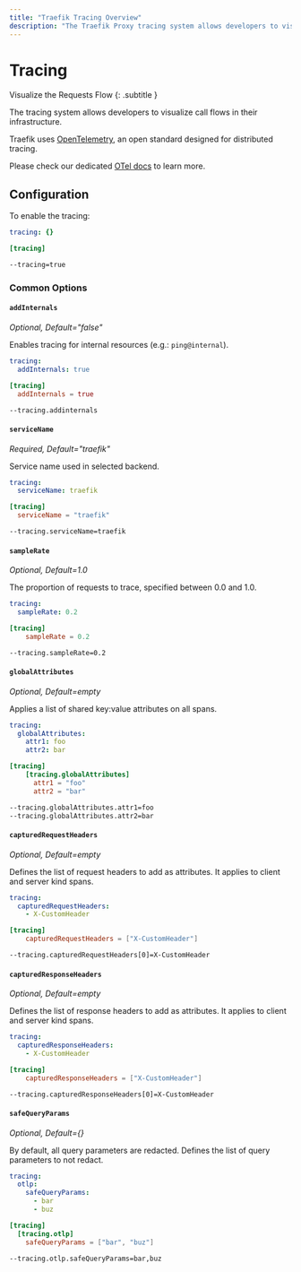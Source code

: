 ```yaml
---
title: "Traefik Tracing Overview"
description: "The Traefik Proxy tracing system allows developers to visualize call flows in their infrastructure. Read the full documentation."
---
```


# Tracing

Visualize the Requests Flow
{: .subtitle }

The tracing system allows developers to visualize call flows in their infrastructure.

Traefik uses [OpenTelemetry](https://opentelemetry.io/ "Link to website of OTel"), an open standard designed for distributed tracing.

Please check our dedicated [OTel docs](./opentelemetry.md) to learn more.

## Configuration

To enable the tracing:

```yaml tab="File (YAML)"
tracing: {}
```

```toml tab="File (TOML)"
[tracing]
```

```bash tab="CLI"
--tracing=true
```

### Common Options

#### `addInternals`

_Optional, Default="false"_

Enables tracing for internal resources (e.g.: `ping@internal`).

```yaml tab="File (YAML)"
tracing:
  addInternals: true
```

```toml tab="File (TOML)"
[tracing]
  addInternals = true
```

```bash tab="CLI"
--tracing.addinternals
```

#### `serviceName`

_Required, Default="traefik"_

Service name used in selected backend.

```yaml tab="File (YAML)"
tracing:
  serviceName: traefik
```

```toml tab="File (TOML)"
[tracing]
  serviceName = "traefik"
```

```bash tab="CLI"
--tracing.serviceName=traefik
```

#### `sampleRate`

_Optional, Default=1.0_

The proportion of requests to trace, specified between 0.0 and 1.0.

```yaml tab="File (YAML)"
tracing:
  sampleRate: 0.2
```

```toml tab="File (TOML)"
[tracing]
    sampleRate = 0.2
```

```bash tab="CLI"
--tracing.sampleRate=0.2
```

#### `globalAttributes`

_Optional, Default=empty_

Applies a list of shared key:value attributes on all spans.

```yaml tab="File (YAML)"
tracing:
  globalAttributes:
    attr1: foo
    attr2: bar
```

```toml tab="File (TOML)"
[tracing]
    [tracing.globalAttributes]
      attr1 = "foo"
      attr2 = "bar"
```

```bash tab="CLI"
--tracing.globalAttributes.attr1=foo
--tracing.globalAttributes.attr2=bar
```

#### `capturedRequestHeaders`

_Optional, Default=empty_

Defines the list of request headers to add as attributes.
It applies to client and server kind spans.

```yaml tab="File (YAML)"
tracing:
  capturedRequestHeaders:
    - X-CustomHeader
```

```toml tab="File (TOML)"
[tracing]
    capturedRequestHeaders = ["X-CustomHeader"]
```

```bash tab="CLI"
--tracing.capturedRequestHeaders[0]=X-CustomHeader
```

#### `capturedResponseHeaders`

_Optional, Default=empty_

Defines the list of response headers to add as attributes.
It applies to client and server kind spans.

```yaml tab="File (YAML)"
tracing:
  capturedResponseHeaders:
    - X-CustomHeader
```

```toml tab="File (TOML)"
[tracing]
    capturedResponseHeaders = ["X-CustomHeader"]
```

```bash tab="CLI"
--tracing.capturedResponseHeaders[0]=X-CustomHeader
```

#### `safeQueryParams`

_Optional, Default={}_

By default, all query parameters are redacted.
Defines the list of query parameters to not redact.

```yaml tab="File (YAML)"
tracing:
  otlp:
    safeQueryParams:
      - bar
      - buz
```

```toml tab="File (TOML)"
[tracing]
  [tracing.otlp]
    safeQueryParams = ["bar", "buz"]
```

```bash tab="CLI"
--tracing.otlp.safeQueryParams=bar,buz
```

